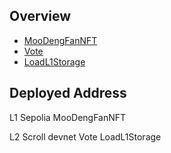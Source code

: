 ## Overview

- [MooDengFanNFT](./src/MooDengFanNFT.sol)
- [Vote](./src/Vote.sol)
- [LoadL1Storage](./src/LoadL1Storage.sol)


## Deployed Address
L1 Sepolia
MooDengFanNFT 

L2 Scroll devnet 
Vote 
LoadL1Storage 